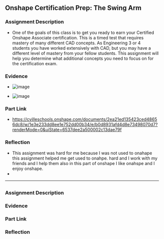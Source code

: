 ## Onshape Certification Prep: The Swing Arm


### Assignment Description

  * One of the goals of this class is to get you ready to earn your Certified Onshape Associate certification. This is a timed test that requires mastery of many different CAD concepts. As Engineering 3 or 4 students you have worked extensively with CAD, but you may have a different level of mastery from your fellow students. This assignment will help you determine what additional concepts you need to focus on for the certification exam. 

### Evidence

  * ![image](https://github.com/akondo58/engineering3/assets/143534857/8627ce73-d363-47c3-b23a-76396fb86855)

  * ![image](https://github.com/akondo58/engineering3/assets/143534857/eae74bd6-faba-48f0-b967-1e200b71a984)


### Part Link 

   * https://cvilleschools.onshape.com/documents/2ea21ed135423ced48656dc8/w/1e3e233dd8ee1e752dd00b34/e/b0d8931afd4d8e73498070d7?renderMode=0&uiState=6537dee2a500002c13dae79f


### Reflection

   * This assignment was hard for me because I was not used to onahape this assignment helped me get used to onahpe. hard and I work with my friends and I help them also in this part of onshape I like onahspe and I enjoy onshape.
   * 
____________________________________________________________________________________________________________________________________________________________________________________________________________________________________________________________________________________________________________________________________________________________________________________________________________________________________________________________
##


### Assignment Description

 

### Evidence


### Part Link 



### Reflection

 
